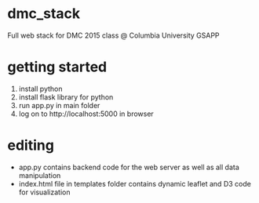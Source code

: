 # dmc_stack
Full web stack for DMC 2015 class @ Columbia University GSAPP

# getting started

1.  install python
2.  install flask library for python
3.  run app.py in main folder
4.  log on to http://localhost:5000 in browser

# editing

- app.py contains backend code for the web server as well as all data manipulation
- index.html file in templates folder contains dynamic leaflet and D3 code for visualization
